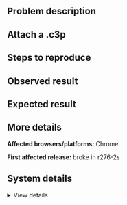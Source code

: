 ## Problem description



## Attach a .c3p



## Steps to reproduce



## Observed result



## Expected result



## More details



**Affected browsers/platforms:** Chrome

**First affected release:** broke in r276-2s

## System details

<details><summary>View details</summary>



</details>
